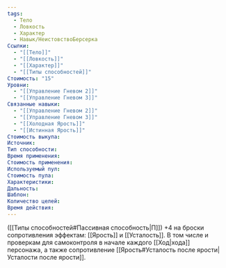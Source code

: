 ```yaml
---
tags:
  - Тело
  - Ловкость
  - Характер
  - Навык/НеистовствоБерсерка
Ссылки:
  - "[[Тело]]"
  - "[[Ловкость]]"
  - "[[Характер]]"
  - "[[Типы способностей]]"
Стоимость: "15"
Уровни:
  - "[[Управление Гневом 2]]"
  - "[[Управление Гневом 3]]"
Связанные навыки:
  - "[[Управление Гневом 2]]"
  - "[[Управление Гневом 3]]"
  - "[[Холодная Ярость]]"
  - "[[Истинная Ярость]]"
Стоимость выкупа:
Источник:
Тип способности:
Время применения:
Стоимость применения:
Используемый пул:
Стоимость пула:
Характеристики:
Дальность:
Шаблон:
Количество целей:
Время действия:
---
```

([[Типы способностей#Пассивная способность|П]]) +4 на броски сопротивления эффектам: [[Ярость]] и [[Усталость]]. В том числе и проверкам для самоконтроля в начале каждого [[Ход|хода]] персонажа, а также сопротивление [[Ярость#Усталость после ярости|Усталости после ярости]]. 
